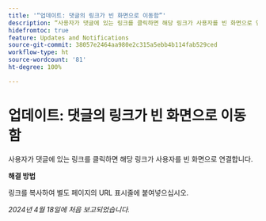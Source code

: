```yaml
---
title: '“업데이트: 댓글의 링크가 빈 화면으로 이동함”'
description: “사용자가 댓글에 있는 링크를 클릭하면 해당 링크가 사용자를 빈 화면으로 연결합니다. 해결 방법을 사용할 수 있습니다.”
hidefromtoc: true
feature: Updates and Notifications
source-git-commit: 38057e2464aa980e2c315a5ebb4b114fab529ced
workflow-type: ht
source-wordcount: '81'
ht-degree: 100%

---
```



# 업데이트: 댓글의 링크가 빈 화면으로 이동함

사용자가 댓글에 있는 링크를 클릭하면 해당 링크가 사용자를 빈 화면으로 연결합니다.

**해결 방법**

링크를 복사하여 별도 페이지의 URL 표시줄에 붙여넣으십시오.

_2024년 4월 18일에 처음 보고되었습니다._


